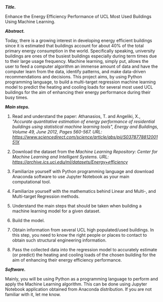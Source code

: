 ***Title.***

Enhance the Energy Efficiency Performance of UCL Most Used Buildings Using Machine Learning.

***Abstract.***

Today, there is a growing interest in developing energy efficient buildings since it is estimated that buildings account for about 40% of the 
total primary energy consumption in the world. Specifically speaking, university buildings are ones of the busiest buildings especially during term 
times due to their large usage frequency. Machine learning, simply put, allows the user to feed a computer algorithm an immense amount of data and have 
the computer learn from the data, identify patterns, and make data-driven recommendations and decisions. This project aims, by using Python programming language, 
to build a multi-target regression machine learning model to predict the heating and cooling loads for several most used UCL buildings for the aim of enhancing
their energy performance during their busy times.

***Main steps.***

1. Read and understand the paper: 
Athanasios, T. and Angeliki, X., *"Accurate quantitative estimation of energy performance of residential buildings using statistical machine learning tools", 
Energy and Buildings, Volume 49, June 2012, Pages 560-567. URL: https://www.sciencedirect.com/science/article/abs/pii/S037877881200151X*

2. Download the dataset from the *Machine Learning Repository: Center for Machine Learning and Intelligent Systems. 
URL: https://archive.ics.uci.edu/ml/datasets/Energy+efficiency*

3. Familiarize yourself with Python programming language and download Anaconda software to use Jupyter Notebook as your main computational tool.

4. Familiarize yourself with the mathematics behind Linear and Multi-, and Multi-target Regression methods.

5. Understand the main steps that should be taken when building a machine learning model for a given dataset.

6. Build the model.

7. Obtain information from several UCL high populated/used buildings. In this step, you need to know the right people or places to contact to obtain 
such structural engineering information.

8. Pass the collected data into the regression model to accurately estimate (or predict) the heating and cooling loads of the chosen building for the aim 
of enhancing their energy efficiency performance.


***Software.***

Mainly, you will be using Python as a programming language to perform and apply the Machine Learning algorithm. This can be done using Jupyter Notebook 
application obtained from Anaconda distribution. If you are not familiar with it, let me know.
